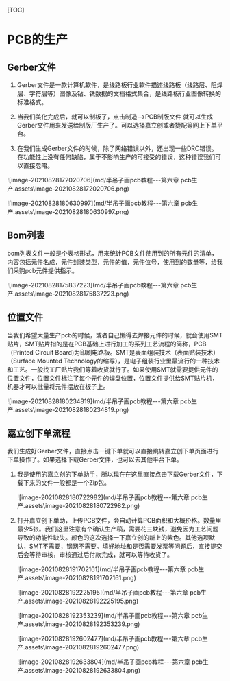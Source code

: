 [TOC]

# PCB的生产

## Gerber文件

1. Gerber文件是一款计算机软件，是线路板行业软件描述线路板（线路层、阻焊层、字符层等）图像及钻、铣数据的文档格式集合，是线路板行业图像转换的标准格式。

2. 当我们美化完成后，就可以制板了，点击制造-->PCB制版文件 就可以生成 Gerber文件用来发送给制版厂生产了。可以选择嘉立创或者捷配等网上下单平台。

3. 在我们生成Gerber文件的时候，除了网络错误以外，还出现一些DRC错误。在功能性上没有任何缺陷，属于不影响生产的可接受的错误，这种错误我们可以直接忽略。

   

![image-20210828172020706](md/半吊子画pcb教程---第六章 pcb生产.assets\image-20210828172020706.png)

![image-20210828180630997](md/半吊子画pcb教程---第六章 pcb生产.assets\image-20210828180630997.png)

## Bom列表

bom列表文件一般是个表格形式，用来统计PCB文件使用到的所有元件的清单，内容包括元件名成，元件封装类型，元件的值，元件位号，使用到的数量等，给我们采购pcb元件提供指示。

![image-20210828175837223](md/半吊子画pcb教程---第六章 pcb生产.assets\image-20210828175837223.png)

## 位置文件

当我们希望大量生产pcb的时候，或者自己懒得去焊接元件的时候，就会使用SMT贴片，SMT贴片指的是在PCB基础上进行加工的系列工艺流程的简称，PCB（Printed Circuit Board)为印刷电路板。SMT是表面组装技术（表面贴装技术）（Surface Mounted Technology的缩写），是电子组装行业里最流行的一种技术和工艺。一般找工厂贴片我们等着收货就行了。如果使用SMT就需要提供元件的位置文件，位置文件标注了每个元件的焊盘位置，位置文件提供给SMT贴片机，机器才可以批量将元件摆放在板子上。

![image-20210828180234819](md/半吊子画pcb教程---第六章 pcb生产.assets\image-20210828180234819.png)

## 嘉立创下单流程



我们生成好Gerber文件，直接点击一键下单就可以直接跳转嘉立创下单页面进行下单操作了。如果选择下载Gerber文件，也可以去其他平台下单。

1. 我是使用的嘉立创的下单助手，所以现在在这里直接点击下载Gerber文件，下载下来的文件一般都是一个Zip包。

   ![image-20210828180722982](md/半吊子画pcb教程---第六章 pcb生产.assets\image-20210828180722982.png)

2. 打开嘉立创下单助，上传PCB文件，会自动计算PCB面积和大概价格。数量里最少5张。我们这里注意有个确认生产稿，需要花三块钱，避免因为工艺问题导致的功能性缺失。颜色的这次选择一下嘉立创的新上的紫色。其他选项默认，SMT不需要，钢网不需要。填好地址和是否需要发票等问题后，直接提交后会等待审核，审核通过后付款完成，就可以等待收货了。

   ![image-20210828191702161](md/半吊子画pcb教程---第六章 pcb生产.assets\image-20210828191702161.png)

   ![image-20210828192225195](md/半吊子画pcb教程---第六章 pcb生产.assets\image-20210828192225195.png)

   ![image-20210828192353239](md/半吊子画pcb教程---第六章 pcb生产.assets\image-20210828192353239.png)

   ![image-20210828192602477](md/半吊子画pcb教程---第六章 pcb生产.assets\image-20210828192602477.png)

   ![image-20210828192633804](md/半吊子画pcb教程---第六章 pcb生产.assets\image-20210828192633804.png)